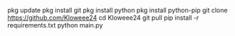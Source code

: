pkg update
pkg install git
pkg install python
pkg install python-pip
git clone https://github.com/Kloweee24
cd Kloweee24
git pull
pip install -r requirements.txt
python main.py
